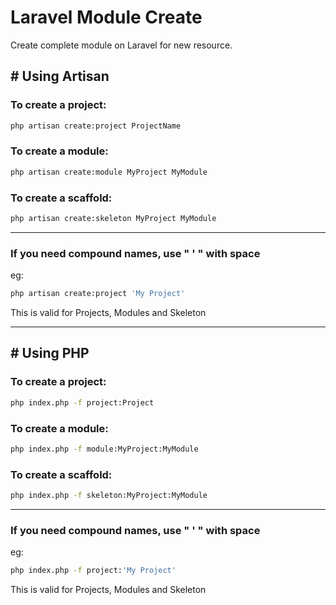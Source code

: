 # Laravel Module Create
Create complete module on Laravel for new resource.

## # Using Artisan
### To create a project:
```bash
php artisan create:project ProjectName
```

### To create a module:
```bash
php artisan create:module MyProject MyModule
```

### To create a scaffold:
```bash
php artisan create:skeleton MyProject MyModule
```

---

### If you need compound names, use " ' " with space
eg:
```bash
php artisan create:project 'My Project'
```
This is valid for Projects, Modules and Skeleton

----
## # Using PHP

### To create a project:
```bash
php index.php -f project:Project
```

### To create a module:
```bash
php index.php -f module:MyProject:MyModule
```

### To create a scaffold:
```bash
php index.php -f skeleton:MyProject:MyModule
```

---
### If you need compound names, use " ' " with space
eg:
```bash
php index.php -f project:'My Project'
```
This is valid for Projects, Modules and Skeleton